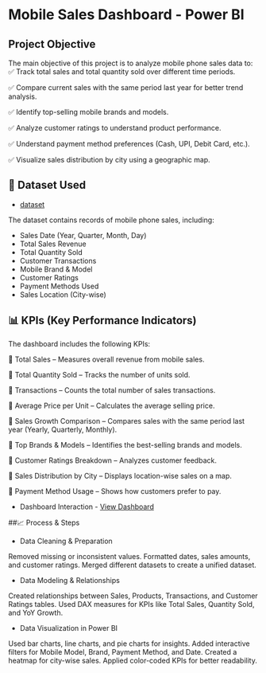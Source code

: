 # Mobile Sales Dashboard - Power BI
## Project Objective
The main objective of this project is to analyze mobile phone sales data to:
✅ Track total sales and total quantity sold over different time periods.

✅ Compare current sales with the same period last year for better trend analysis.

✅ Identify top-selling mobile brands and models.

✅ Analyze customer ratings to understand product performance.

✅ Understand payment method preferences (Cash, UPI, Debit Card, etc.).

✅ Visualize sales distribution by city using a geographic map.


## 📂 Dataset Used
- <a href="https://github.com/Dileep7589/-Mobile-Sales-Dashboard---Power-BI/blob/main/Mobile%20Sales%20Power%20BI%20Project.pbix">dataset</a>

 The dataset contains records of mobile phone sales, including:
- Sales Date (Year, Quarter, Month, Day)
- Total Sales Revenue
- Total Quantity Sold
- Customer Transactions
- Mobile Brand & Model
- Customer Ratings
- Payment Methods Used
- Sales Location (City-wise)

## 📊 KPIs (Key Performance Indicators)
The dashboard includes the following KPIs:

📌 Total Sales – Measures overall revenue from mobile sales.

📌 Total Quantity Sold – Tracks the number of units sold.

📌 Transactions – Counts the total number of sales transactions.

📌 Average Price per Unit – Calculates the average selling price.

📌 Sales Growth Comparison – Compares sales with the same period last year (Yearly, Quarterly, Monthly).

📌 Top Brands & Models – Identifies the best-selling brands and models.

📌 Customer Ratings Breakdown – Analyzes customer feedback.

📌 Sales Distribution by City – Displays location-wise sales on a map.

📌 Payment Method Usage – Shows how customers prefer to pay.

- Dashboard Interaction - <a href="https://github.com/Dileep7589/-Mobile-Sales-Dashboard---Power-BI/blob/main/Screenshot%202025-03-19%20234752.png">View Dashboard</a>

##📈 Process & Steps
- Data Cleaning & Preparation

Removed missing or inconsistent values.
Formatted dates, sales amounts, and customer ratings.
Merged different datasets to create a unified dataset.
- Data Modeling & Relationships

Created relationships between Sales, Products, Transactions, and Customer Ratings tables.
Used DAX measures for KPIs like Total Sales, Quantity Sold, and YoY Growth.
- Data Visualization in Power BI

Used bar charts, line charts, and pie charts for insights.
Added interactive filters for Mobile Model, Brand, Payment Method, and Date.
Created a heatmap for city-wise sales.
Applied color-coded KPIs for better readability.

